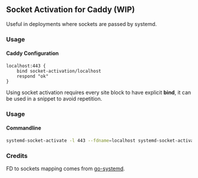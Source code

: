 ## Socket Activation for Caddy (WIP)

Useful in deployments where sockets are passed by systemd.

### Usage

#### Caddy Configuration

```Caddyfile
localhost:443 {
    bind socket-activation/localhost
    respond "ok"
}
```

Using socket activation requires every site block to have explicit **bind**, it can be used in a snippet to avoid repetition.

### Usage

#### Commandline

```bash
systemd-socket-activate -l 443 --fdname=localhost systemd-socket-activate --datagram -l 443 --fdname=localhost:localhost_UDP caddy run
```

### Credits

FD to sockets mapping comes from [go-systemd](https://github.com/coreos/go-systemd/).
